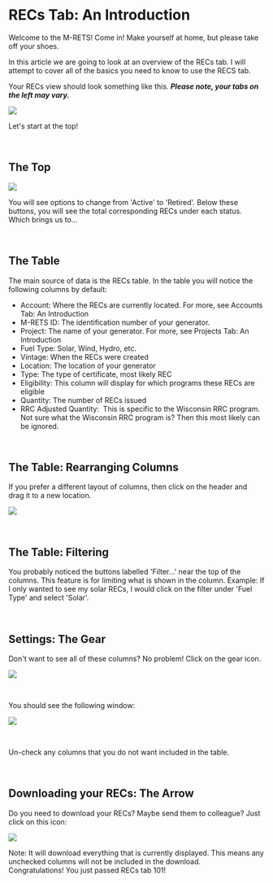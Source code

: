 # RECs Tab: An Introduction

Welcome to the M-RETS! Come in! Make yourself at home, but please take off your shoes.

In this article we are going to look at an overview of the RECs tab. I will attempt to cover all of the basics you need to know to use the RECS tab. 

Your RECs view should look something like this. ***Please note, your tabs on the left may vary.***

![](https://github.com/mrets/photos/blob/master/certificates_tab1.png?raw=true)

Let's start at the top!

<br>

## The Top

![](https://github.com/mrets/photos/blob/master/certificates_tab2b.png?raw=true)

You will see options to change from 'Active' to 'Retired'. Below these buttons, you will see the total corresponding RECs under each status. Which brings us to...

<br>

## The Table

The main source of data is the RECs table. In the table you will notice the following columns by default:

-   Account: Where the RECs are currently located. For more, see Accounts Tab: An Introduction
-   M-RETS ID: The identification number of your generator.
-   Project: The name of your generator. For more, see Projects Tab: An Introduction
-   Fuel Type: Solar, Wind, Hydro, etc.
-   Vintage: When the RECs were created
-   Location: The location of your generator
-   Type: The type of certificate, most likely REC
-   Eligibility: This column will display for which programs these RECs are eligible
-   Quantity: The number of RECs issued
-   RRC Adjusted Quantity:  This is specific to the Wisconsin RRC program. Not sure what the Wisconsin RRC program is? Then this most likely can be ignored.

<br>

## The Table: Rearranging Columns

If you prefer a different layout of columns, then click on the header and drag it to a new location. 

![](https://github.com/mrets/photos/blob/master/certificates_tab3.gif?raw=true)

<br>

## The Table: Filtering

You probably noticed the buttons labelled 'Filter...' near the top of the columns. This feature is for limiting what is shown in the column. Example: If I only wanted to see my solar RECs, I would click on the filter under 'Fuel Type' and select 'Solar'.

<br>

## Settings: The Gear

Don't want to see all of these columns? No problem! Click on the gear icon.

![](https://github.com/mrets/photos/blob/master/certificates_tab4.png?raw=true)

<br>

You should see the following window:

![](https://github.com/mrets/photos/blob/master/certificates_tab5.png?raw=true)

<br>

Un-check any columns that you do not want included in the table.

<br>

## Downloading your RECs: The Arrow

Do you need to download your RECs? Maybe send them to colleague? Just click on this icon:

![](https://github.com/mrets/photos/blob/master/certificates_tab6.png?raw=true)

Note: It will download everything that is currently displayed. This means any unchecked columns will not be included in the download.\
Congratulations! You just passed RECs tab 101!
